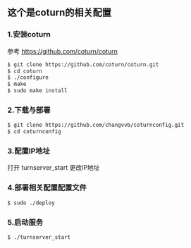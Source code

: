 ## 这个是coturn的相关配置

### 1.安装coturn
参考 https://github.com/coturn/coturn
```bash
$ git clone https://github.com/coturn/coturn.git
$ cd coturn
$ ./configure
$ make
$ sudo make install
```
### 2.下载与部署
```bash
$ git clone https://github.com/changvvb/coturnconfig.git
$ cd coturnconfig
```
### 3.配置IP地址
打开 turnserver_start 更改IP地址

### 4.部署相关配置配置文件
```bash
$ sudo ./deploy
```

### 5.启动服务
```bash
$ ./turnserver_start
```
